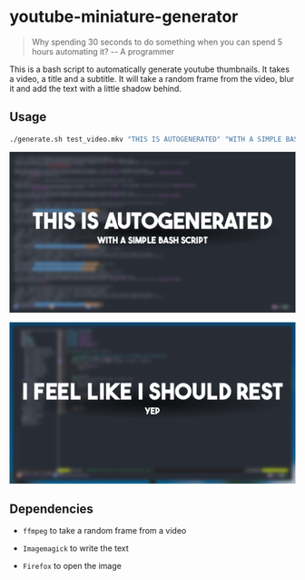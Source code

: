 # youtube-miniature-generator

> Why spending 30 seconds to do something when you can spend 5 hours automating it?
> -- A programmer

This is a bash script to automatically generate youtube thumbnails. It takes a video,
a title and a subtitle. It will take a random frame from the video, blur it and
add the text with a little shadow behind.

## Usage

```bash
./generate.sh test_video.mkv "THIS IS AUTOGENERATED" "WITH A SIMPLE BASH SCRIPT"
```

![example1](./example_frame1.png)

![example2](./example_frame2.png)

## Dependencies

- `ffmpeg` to take a random frame from a video

- `Imagemagick` to write the text

- `Firefox` to open the image

